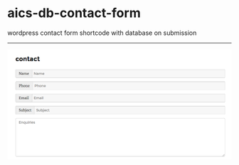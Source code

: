 # aics-db-contact-form

wordpress contact form shortcode with database on submission

---

![example form](screenshot/example-form.png)

